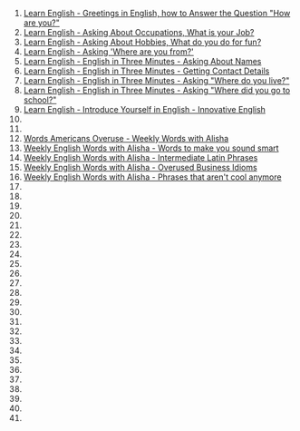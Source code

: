 1. [Learn English - Greetings in English, how to Answer the Question "How are you?"](a0240class.md)
1. [Learn English - Asking About Occupations, What is your Job?](a0241class.md)
1. [Learn English - Asking About Hobbies, What do you do for fun?](a0242class.md)
1. [ Learn English - Asking 'Where are you from?'](a0243class.md)
1. [Learn English - English in Three Minutes - Asking About Names](a0244class.md)
1. [Learn English - English in Three Minutes - Getting Contact Details](a0245class.md)
1. [Learn English - English in Three Minutes - Asking "Where do you live?"](a0246class.md)
1. [Learn English - English in Three Minutes - Asking "Where did you go to school?"](a0247class.md)
1. [Learn English - Introduce Yourself in English - Innovative English](a0248class.md)
1. [](a0249class.md)
1. [](a0250class.md)
1. [Words Americans Overuse - Weekly Words with Alisha](a0251class.md)
1. [Weekly English Words with Alisha - Words to make you sound smart](a0252class.md)
1. [Weekly English Words with Alisha - Intermediate Latin Phrases](a0253class.md)
1. [Weekly English Words with Alisha - Overused Business Idioms](a0254class.md)
1. [Weekly English Words with Alisha - Phrases that aren't cool anymore](a0255class.md)
1. [](a0256class.md)
1. [](a0257class.md)
1. [](a0258class.md)
1. [](a0259class.md)
1. [](a0260class.md)
1. [](a0261class.md)
1. [](a0262class.md)
1. [](a0263class.md)
1. [](a0264class.md)
1. [](a0265class.md)
1. [](a0266class.md)
1. [](a0267class.md)
1. [](a0268class.md)
1. [](a0269class.md)
1. [](a0270class.md)
1. [](a0271class.md)
1. [](a0272class.md)
1. [](a0273class.md)
1. [](a0274class.md)
1. [](a0275class.md)
1. [](a0276class.md)
1. [](a0277class.md)
1. [](a0278class.md)
1. [](a0279class.md)
1. [](a028class.md)
